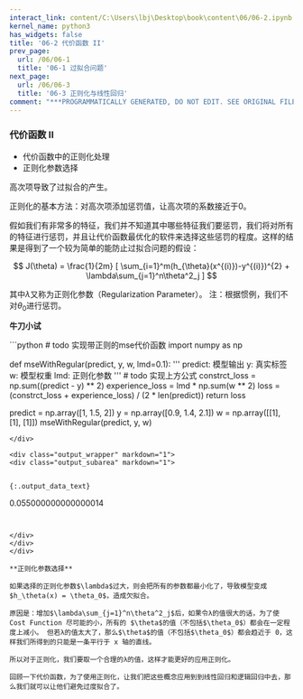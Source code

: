 ```yaml
---
interact_link: content/C:\Users\lbj\Desktop\book\content\06/06-2.ipynb
kernel_name: python3
has_widgets: false
title: '06-2 代价函数 II'
prev_page:
  url: /06/06-1
  title: '06-1 过拟合问题'
next_page:
  url: /06/06-3
  title: '06-3 正则化与线性回归'
comment: "***PROGRAMMATICALLY GENERATED, DO NOT EDIT. SEE ORIGINAL FILES IN /content***"
---
```


### 代价函数 II

+ 代价函数中的正则化处理
+ 正则化参数选择

高次项导致了过拟合的产生。

正则化的基本方法：对高次项添加惩罚值，让高次项的系数接近于0。

假如我们有非常多的特征，我们并不知道其中哪些特征我们要惩罚，我们将对所有的特征进行惩罚，并且让代价函数最优化的软件来选择这些惩罚的程度。这样的结果是得到了一个较为简单的能防止过拟合问题的假设： 

$$
J(\theta) = \frac{1}{2m} [ \sum_{i=1}^m(h_{\theta}(x^{(i)})-y^{(i)})^{2} + \lambda\sum_{j=1}^n\theta^2_j  ]
$$
 
其中$\lambda$又称为正则化参数（Regularization Parameter）。 注：根据惯例，我们不对$\theta_0$进行惩罚。

**牛刀小试**

<div markdown="1" class="cell code_cell">
<div class="input_area" markdown="1">
```python
# todo 实现带正则的mse代价函数
import numpy as np

def mseWithRegular(predict, y, w, lmd=0.1):
    '''
        predict: 模型输出
        y: 真实标签
        w: 模型权重
        lmd: 正则化参数
    '''
    # todo 实现上方公式
    constrct_loss = np.sum((predict - y) ** 2)
    experience_loss = lmd * np.sum(w ** 2)
    loss = (constrct_loss + experience_loss) / (2 * len(predict))
    return loss

predict = np.array([1, 1.5, 2])
y = np.array([0.9, 1.4, 2.1])
w = np.array([[1], [1], [1]])
mseWithRegular(predict, y, w)

```
</div>

<div class="output_wrapper" markdown="1">
<div class="output_subarea" markdown="1">


{:.output_data_text}
```
0.055000000000000014
```


</div>
</div>
</div>

**正则化参数选择**

如果选择的正则化参数$\lambda$过大，则会把所有的参数都最小化了，导致模型变成 $h_\theta(x) = \theta_0$，造成欠拟合。 

原因是：增加$\lambda\sum_{j=1}^n\theta^2_j$后，如果令λ的值很大的话，为了使 Cost Function 尽可能的小，所有的 $\theta$的值（不包括$\theta_0$）都会在一定程度上减小。 但若λ的值太大了，那么$\theta$的值（不包括$\theta_0$）都会趋近于 0，这样我们所得到的只能是一条平行于 x 轴的直线。

所以对于正则化，我们要取一个合理的λ的值，这样才能更好的应用正则化。 

回顾一下代价函数，为了使用正则化，让我们把这些概念应用到到线性回归和逻辑回归中去，那么我们就可以让他们避免过度拟合了。
